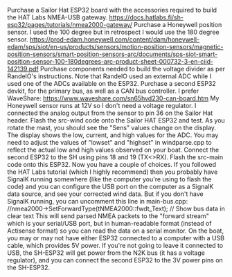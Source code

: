 Purchase a Sailor Hat ESP32 board with the accessories required to build the HAT Labs NMEA-USB gateway.
https://docs.hatlabs.fi/sh-esp32/pages/tutorials/nmea2000-gateway/
Purchase a Honeywell position sensor. I used the 100 degree but in retrospect I would use the 180 degree sensor.
https://prod-edam.honeywell.com/content/dam/honeywell-edam/sps/siot/en-us/products/sensors/motion-position-sensors/magnetic-position-sensors/smart-position-sensors-arc/documents/sps-siot-smart-position-sensor-100-180degrees-arc-product-sheet-000732-3-en-ciid-142139.pdf
Purchase components needed to build the voltage divider as per RandelO's instructions. Note that RandelO used an external ADC while I used one of the ADCs available on the ESP32.
Purchase a second ESP32 devkit, for the primary bus, as well as a CAN bus controller. I prefer WaveShare: https://www.waveshare.com/sn65hvd230-can-board.htm
My Honeywell sensor runs at 12V so I don't need a voltage regulator. I connected the analog output from the sensor to pin 36 on the Sailor Hat header.
Flash the src-wind code onto the Sailor HAT ESP32 and test. As you rotate the mast, you should see the "Sens" values change on the display. The display shows the low, current, and high values for the ADC. You may need to adjust the values of "lowset" and "highset" in windparse.cpp to reflect the actual low and high values observed on your boat.
Connect the second ESP32 to the SH using pins 18 and 19 (TX<>RX). Flash the src-main code onto this ESP32. Now you have a couple of choices. If you followed the HAT Labs tutorial (which I highly recommend) then you probably have SignalK running somewhere (like the computer you're using to flash the code) and you can configure the USB port on the computer as a SignalK data source, and see your corrected wind data. But if you don't have SignalK running, you can uncomment this line in main-bus.cpp:
  //nmea2000->SetForwardType(tNMEA2000::fwdt_Text); // Show bus data in clear text
This will send parsed NMEA packets to the "forward stream" which is your serial/USB port, but in human-readable format (instead of Actisense format) so you can read the data on a serial monitor.
On the boat, you may or may not have either ESP32 connected to a computer with a USB cable, which provides 5V power. If you're not going to leave it connected to USB, the SH-ESP32 will get power from the N2K bus (it has a voltage regulator), and you can connect the second ESP32 to the 3V power pins on the SH-ESP32.

